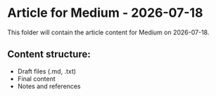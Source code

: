 # Article for Medium - 2026-07-18

This folder will contain the article content for Medium on 2026-07-18.

## Content structure:
- Draft files (.md, .txt)
- Final content
- Notes and references
